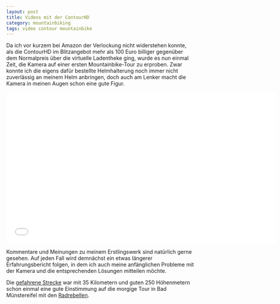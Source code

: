 ```yaml
---
layout: post
title: Videos mit der ContourHD
category: mountainbiking
tags: video contour mountainbike
---
```


Da ich vor kurzem bei Amazon der Verlockung nicht widerstehen konnte, als die ContourHD im Blitzangebot mehr als 100 Euro billiger gegenüber dem Normalpreis über die virtuelle Ladentheke ging, wurde es nun einmal Zeit, die Kamera auf einer ersten Mountainbike-Tour zu erproben. Zwar konnte ich die eigens dafür bestellte Helmhalterung noch immer nicht zuverlässig an meinem Helm anbringen, doch auch am Lenker macht die Kamera in meinen Augen schon eine gute Figur.

<div class="elastic-iframe"><iframe src="//player.vimeo.com/video/29893039?portrait=0&amp;color=f2b33d" width="720" height="405" frameborder="0" webkitallowfullscreen mozallowfullscreen allowfullscreen></iframe></div>

Kommentare und Meinungen zu meinem Erstlingswerk sind natürlich gerne gesehen. Auf jeden Fall wird demnächst ein etwas längerer Erfahrungsbericht folgen, in dem ich auch meine anfänglichen Probleme mit der Kamera und die entsprechenden Lösungen mitteilen möchte.

Die [gefahrene Strecke](http://www.bikemap.net/route/1282988) war mit 35 Kilometern und guten 250 Höhenmetern schon einmal eine gute Einstimmung auf die morgige Tour in Bad Münstereifel mit den [Radrebellen](http://rad-rebellen.de/?p=3103).
